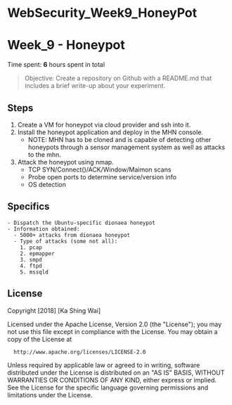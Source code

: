 # WebSecurity_Week9_HoneyPot

# Week_9 - Honeypot

Time spent: **6** hours spent in total

> Objective: Create a repository on Github with a README.md that includes a brief write-up about your experiment.

## Steps

1. Create a VM for honeypot via cloud provider and ssh into it.
2. Install the honeypot application and deploy in the MHN console.
    - NOTE: MHN has to be cloned and is capable of detecting other honeypots through a sensor management system as well as attacks to the mhn.
3. Attack the honeypot using nmap.
    - TCP SYN/Connect()/ACK/Window/Maimon scans
    - Probe open ports to determine service/version info
    - OS detection

## Specifics
    - Dispatch the Ubuntu-specific dionaea honeypot
    - Information obtained:
      - 5000+ attacks from dionaea honeypot
      - Type of attacks (some not all):
        1. pcap
        2. epmapper
        3. smpd
        4. ftpd
        5. mssqld

## License

  Copyright [2018] [Ka Shing Wai]

  Licensed under the Apache License, Version 2.0 (the "License");
  you may not use this file except in compliance with the License.
  You may obtain a copy of the License at

      http://www.apache.org/licenses/LICENSE-2.0

  Unless required by applicable law or agreed to in writing, software
  distributed under the License is distributed on an "AS IS" BASIS,
  WITHOUT WARRANTIES OR CONDITIONS OF ANY KIND, either express or implied.
  See the License for the specific language governing permissions and
  limitations under the License.
